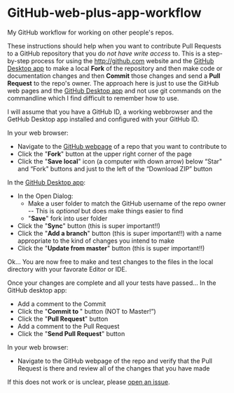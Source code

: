 # GitHub-web-plus-app-workflow
My GitHub workflow for working on other people's repos.

These instructions should help when you want to contribute Pull Requests to a GitHub repository that you do _not have write access_ to.  This is a step-by-step process for using the http://github.com website and the [GitHub Desktop app][] to make a local __Fork__ of the repository and then make code or documentation changes and then __Commit__ those changes and send a __Pull Request__ to the repo's owner.  The approach here is just to use the GitHub web pages and the [GitHub Desktop app][] and not use git commands on the commandline which I find difficult to remember how to use.

I will assume that you have a GitHub ID, a working webbrowser and the GetHub Desktop app installed and configured with your GitHub ID.

In your web browser:
* Navigate to the [GitHub webpage][] of a repo that you want to contribute to
* Click the "__Fork__" button at the upper right corner of the page
* Click the "__Save local__" icon (a computer with down arrow) below “Star" and “Fork" buttons and just to the left of the “Download ZIP” button

In the [GitHub Desktop app][]:
* In the Open Dialog:
  * Make a user folder to match the GitHub username of the repo owner -- This is _optional_ but does make things easier to find
  * "__Save__" fork into user folder
* Click the "__Sync__" button (this is super important!!)
* Click the "__Add a branch__" button (this is super important!!) with a name appropriate to the kind of changes you intend to make
* Click the "__Update from master__" button (this is super important!!)
 
Ok...  You are now free to make and test changes to the files in the local directory with your favorate Editor or IDE.

Once your changes are complete and all your tests have passed...  In the GitHub desktop app:
* Add a comment to the Commit
* Click the "__Commit to <new branch>__" button (NOT to Master!”)
* Click the "__Pull Request__" button
* Add a comment to the Pull Request
* Click the "__Send Pull Request__" button

In your web browser:
* Navigate to the GitHub webpage of the repo and verify that the Pull Request is there and review all of the changes that you have made

If this does not work or is unclear, please [open an issue][].

[GitHub webpage]: http://github.com/
[GitHub Desktop app]: https://desktop.github.com/
[open an issue]: https://github.com/cclauss/GitHub-web-plus-app-workflow/issues/new
